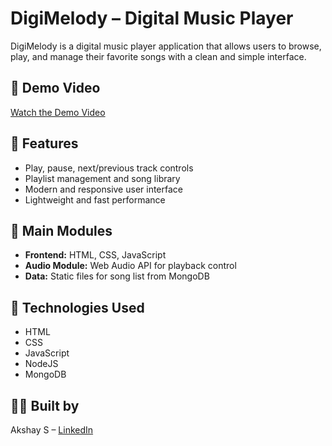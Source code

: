 # DigiMelody – Digital Music Player

DigiMelody is a digital music player application that allows users to browse, play, and manage their favorite songs with a clean and simple interface.

## 🎥 Demo Video
[Watch the Demo Video](https://drive.google.com/file/d/1e_CyeuOBubThx5UsDMchBBM730wk8LrB/view?usp=sharing)  

## 🚀 Features
- Play, pause, next/previous track controls
- Playlist management and song library
- Modern and responsive user interface
- Lightweight and fast performance

## 📂 Main Modules
- **Frontend:** HTML, CSS, JavaScript
- **Audio Module:** Web Audio API for playback control
- **Data:** Static files for song list from MongoDB

## 🔧 Technologies Used
- HTML
- CSS
- JavaScript
- NodeJS
- MongoDB

## 👨‍🎓 Built by
Akshay S – [LinkedIn](https://www.linkedin.com/in/akshay-s-962494354/)  


